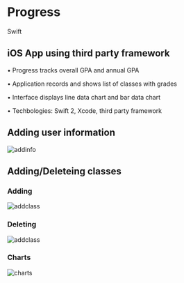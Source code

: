 # Progress
Swift

## iOS App using third party framework

•	Progress tracks overall GPA and annual GPA

•	Application records and shows list of classes with grades

•	Interface displays line data chart and bar data chart

•	Techbologies: Swift 2, Xcode, third party framework

## Adding user information
![addinfo](https://cl.ly/h80T/addinfo.gif)
## Adding/Deleteing classes
### Adding
![addclass](https://cl.ly/h80T/addinfo.gif)
### Deleting
![addclass](https://cl.ly/h868/delet.gif)
### Charts
![charts](https://cl.ly/h8dn/chart.png)
